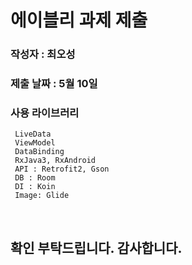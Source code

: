# 에이블리 과제 제출 

### 작성자 : 최오성
### 제출 날짜 : 5월 10일
### 사용 라이브러리
     LiveData
     ViewModel
     DataBinding
     RxJava3, RxAndroid
     API : Retrofit2, Gson
     DB : Room
     DI : Koin
     Image: Glide
</br>

## 확인 부탁드립니다. 감사합니다.
